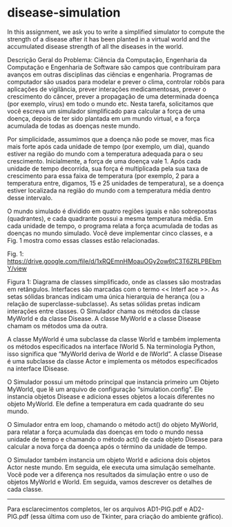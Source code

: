 # disease-simulation
In this assignment, we ask you to write a simplified simulator to compute the strength of a disease after it has been planted in a virtual world and the accumulated disease strength of all the diseases in the world.

Descrição Geral do Problema: Ciência da Computação, Engenharia da Computação e Engenharia de Software são campos que contribuı́ram para avanços em outras disciplinas das ciências e engenharia. Programas de computador são usados para modelar e prever o clima, controlar robôs para aplicações de vigilância, prever interações medicamentosas, prever o crescimento do câncer, prever a propagação de uma determinada doença (por exemplo, vı́rus) em todo o mundo etc. Nesta tarefa, solicitamos que você escreva um simulador simplificado para calcular a força de uma doença, depois de ter sido plantada em um mundo virtual, e a força acumulada de todas as doenças neste mundo.

Por simplicidade, assumimos que a doença não pode se mover, mas fica mais forte após cada unidade de tempo (por exemplo, um dia), quando estiver na região do mundo com a temperatura adequada para o seu crescimento. Inicialmente, a força de uma doença vale 1. Após cada unidade de tempo decorrida, sua força é multiplicada pela sua taxa de crescimento para essa faixa de temperatura (por exemplo, 2 para a temperatura entre, digamos, 15 e 25 unidades de temperatura), se a doença estiver localizada na região do mundo com a temperatura média dentro desse intervalo.

O mundo simulado é dividido em quatro regiões iguais e não sobrepostas (quadrantes), e cada quadrante possui a mesma temperatura média. Em cada unidade de tempo, o programa relata a força acumulada de todas as doenças no mundo simulado. Você deve implementar cinco classes, e a Fig. 1 mostra como essas classes estão relacionadas.

Fig. 1: https://drive.google.com/file/d/1xRQEmnHMoauOGy2ow6tC3T6ZRLPBEbmY/view

Figura 1: Diagrama de classes simplificado, onde as classes são mostradas em retângulos. Interfaces são marcadas com o termo << Interf ace >>. As setas sólidas brancas indicam uma única hierarquia de herança (ou a relação de superclasse-subclasse). As setas sólidas pretas indicam interações entre classes. O Simulador chama os métodos da classe MyWorld e da classe Disease. A classe MyWorld e a classe Disease chamam os métodos uma da outra.

A classe MyWorld é uma subclasse da classe World e também implementa os métodos especificados na interface IWorld 5. Na terminologia Python, isso significa que “MyWorld
deriva de World e de IWorld”. A classe Disease é uma subclasse da classe Actor e implementa os métodos especificados na interface IDisease.

O Simulador possui um método principal que instancia primeiro um Objeto MyWorld, que lê um arquivo de configuração “simulation.config”. Ele instancia objetos Disease e adiciona
esses objetos a locais diferentes no objeto MyWorld. Ele define a temperatura em cada quadrante do seu mundo.

O Simulador entra em loop, chamando o método act() do objeto MyWorld, para relatar a força acumulada das doenças em todo o mundo nessa unidade de tempo e chamando o método act() de cada objeto Disease para calcular a nova força da doença após o término da unidade de tempo.

O Simulador também instancia um objeto World e adiciona dois objetos Actor neste mundo. Em seguida, ele executa uma simulação semelhante. Você pode ver a diferença nos resultados da simulação entre o uso de objetos MyWorld e World. Em seguida, vamos descrever os detalhes de cada classe.
________________________________________________

Para esclarecimentos completos, ler os arquivos AD1-PIG.pdf e AD2-PIG.pdf (essa última com uso de Tkinter, para criação do ambiente gráfico).

